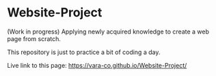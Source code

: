 # Website-Project
(Work in progress) Applying newly acquired knowledge to create a web page from scratch.

This repository is just to practice a bit of coding a day. 

Live link to this page: https://vara-co.github.io/Website-Project/ 
